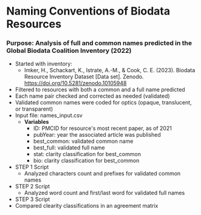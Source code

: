 # Naming Conventions of Biodata Resources

### Purpose: Analysis of full and common names predicted in the Global Biodata Coalition Inventory (2022)
  * Started with inventory:
     * Imker, H., Schackart, K., Istrate, A.-M., & Cook, C. E. (2023). Biodata Resource Inventory Dataset [Data set]. Zenodo. https://doi.org/10.5281/zenodo.10105948
  * Filtered to resources with both a common and a full name predicted
  * Each name pair checked and corrected as needed (validated)
  * Validated common names were coded for optics (opaque, translucent, or transparent) 
  * Input file: names_input.csv
     * **Variables**
       * ID: PMCID for resource's most recent paper, as of 2021
       * pubYear: year the associated article was published
       * best_common: validated common name 
       * best_full: validated full name
       * stat: clarity classification for best_common
       * bio: clarity classification for best_common
  * STEP 1 Script
    * Analyzed characters count and prefixes for validated common names
  * STEP 2 Script
    * Analyzed word count and first/last word for validated full names
  * STEP 3 Script
   * Compared clearity classifications in an agreement matrix

